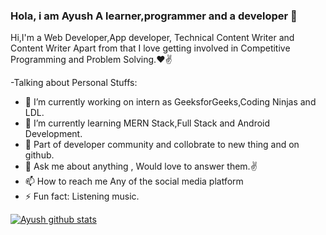 ### Hola, i am Ayush A learner,programmer and a developer 👋
Hi,I'm a Web Developer,App developer, Technical Content Writer and Content Writer Apart from that I love getting involved in Competitive Programming and Problem Solving.❤✌

-Talking about Personal Stuffs:
- 🔭 I’m currently working on intern as GeeksforGeeks,Coding Ninjas and LDL.
- 🌱 I’m currently learning MERN Stack,Full Stack and Android Development.
- 👯 Part of developer community and collobrate to new thing and on github.
- 💬  Ask me about anything , Would love to answer them.✌
- 📫 How to reach me Any of the social media platform
- ⚡ Fun fact: Listening music.

[![Ayush github stats](https://github-readme-stats.vercel.app/api?username=Ayush7614)](https://github.com/Ayush7614/github-readme-stats)


